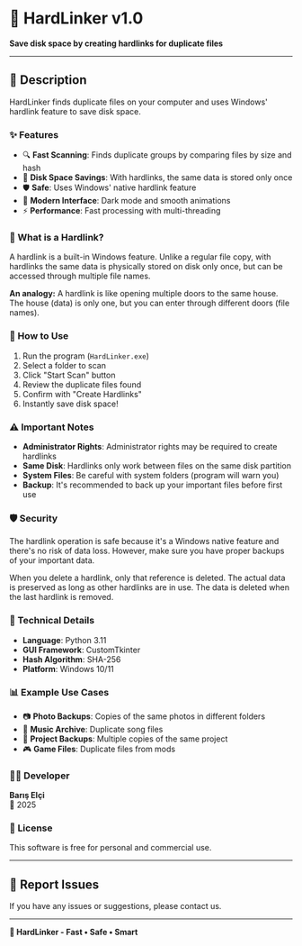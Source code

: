 # 🔗 HardLinker v1.0

**Save disk space by creating hardlinks for duplicate files**

---

## 📖 Description

HardLinker finds duplicate files on your computer and uses Windows' hardlink feature to save disk space.

### ✨ Features

- 🔍 **Fast Scanning**: Finds duplicate groups by comparing files by size and hash
- 💾 **Disk Space Savings**: With hardlinks, the same data is stored only once
- 🛡️ **Safe**: Uses Windows' native hardlink feature
- 🎨 **Modern Interface**: Dark mode and smooth animations
- ⚡ **Performance**: Fast processing with multi-threading

### 🔗 What is a Hardlink?

A hardlink is a built-in Windows feature. Unlike a regular file copy, with hardlinks the same data is physically stored on disk only once, but can be accessed through multiple file names.

**An analogy:** A hardlink is like opening multiple doors to the same house. The house (data) is only one, but you can enter through different doors (file names).

### 🚀 How to Use

1. Run the program (`HardLinker.exe`)
2. Select a folder to scan
3. Click "Start Scan" button
4. Review the duplicate files found
5. Confirm with "Create Hardlinks"
6. Instantly save disk space!

### ⚠️ Important Notes

- **Administrator Rights**: Administrator rights may be required to create hardlinks
- **Same Disk**: Hardlinks only work between files on the same disk partition
- **System Files**: Be careful with system folders (program will warn you)
- **Backup**: It's recommended to back up your important files before first use

### 🛡️ Security

The hardlink operation is safe because it's a Windows native feature and there's no risk of data loss. However, make sure you have proper backups of your important data.

When you delete a hardlink, only that reference is deleted. The actual data is preserved as long as other hardlinks are in use. The data is deleted when the last hardlink is removed.

### 🔧 Technical Details

- **Language**: Python 3.11
- **GUI Framework**: CustomTkinter
- **Hash Algorithm**: SHA-256
- **Platform**: Windows 10/11

### 📊 Example Use Cases

- 📷 **Photo Backups**: Copies of the same photos in different folders
- 🎵 **Music Archive**: Duplicate song files
- 📁 **Project Backups**: Multiple copies of the same project
- 🎮 **Game Files**: Duplicate files from mods

### 👨‍💻 Developer

**Barış Elçi**  
📅 2025

### 📜 License

This software is free for personal and commercial use.

---

## 🐛 Report Issues

If you have any issues or suggestions, please contact us.

---

**🔗 HardLinker - Fast • Safe • Smart**
